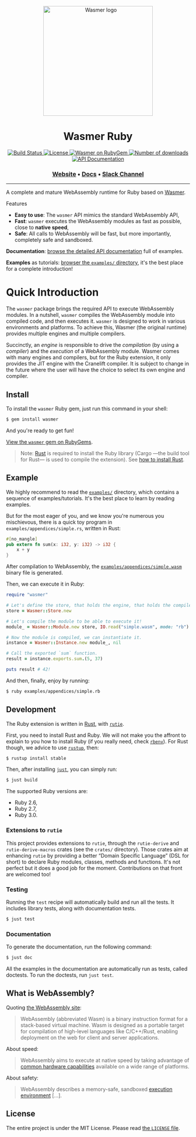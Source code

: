 <div align="center">
  <a href="https://wasmer.io" target="_blank" rel="noopener noreferrer">
    <img width="300" src="https://raw.githubusercontent.com/wasmerio/wasmer/master/assets/logo.png" alt="Wasmer logo">
  </a>
  
  <h1>Wasmer Ruby</h1>
  
  <p>
    <a href="https://github.com/wasmerio/wasmer-ruby/actions?query=workflow%3A%22Build+and+Test%22">
      <img src="https://github.com/wasmerio/wasmer-ruby/workflows/Build%20and%20Test/badge.svg" alt="Build Status">
    </a>
    <a href="https://github.com/wasmerio/wasmer-ruby/blob/master/LICENSE">
      <img src="https://img.shields.io/github/license/wasmerio/wasmer-ruby.svg" alt="License">
    </a>
    <a href="https://rubygems.org/gems/wasmer">
      <img src="https://img.shields.io/gem/v/wasmer.svg" alt="Wasmer on RubyGem">
    </a> 
    <a href="https://rubygems.org/gems/wasmer">
      <img src="https://img.shields.io/gem/dt/wasmer.svg" alt="Number of downloads">
    </a> 
    <a href="https://wasmerio.github.io/wasmer-ruby/wasmer_ruby/index.html">
      <img src="https://img.shields.io/badge/documentation-API-f06" alt="API Documentation">
    </a> 
  </p>

  <h3>
    <a href="https://wasmer.io/">Website</a>
    <span> • </span>
    <a href="https://docs.wasmer.io">Docs</a>
    <span> • </span>
    <a href="https://slack.wasmer.io/">Slack Channel</a>
  </h3>
</div>

<hr/>

A complete and mature WebAssembly runtime for Ruby based on
[Wasmer](https://github.com/wasmerio/wasmer).

Features

  * **Easy to use**: The `wasmer` API mimics the standard WebAssembly API,
  * **Fast**: `wasmer` executes the WebAssembly modules as fast as
    possible, close to **native speed**,
  * **Safe**: All calls to WebAssembly will be fast, but more
    importantly, completely safe and sandboxed.

**Documentation**: [browse the detailed API
documentation](https://wasmerio.github.io/wasmer-ruby/wasmer_ruby/index.html)
full of examples.

**Examples** as tutorials: [browser the `examples/`
directory](https://github.com/wasmerio/wasmer-ruby/tree/master/examples),
it's the best place for a complete introduction!

# Quick Introduction

The `wasmer` package brings the required API to execute WebAssembly
modules. In a nutshell, `wasmer` compiles the WebAssembly module into
compiled code, and then executes it. `wasmer` is designed to work in
various environments and platforms. To achieve this, Wasmer (the
original runtime) provides multiple engines and multiple
compilers.

Succinctly, an _engine_ is responsible to drive the _compilation_ (by
using a _compiler_) and the _execution_ of a WebAssembly
module. Wasmer comes with many engines and compilers, but for the Ruby
extension, it only provides the JIT engine with the Cranelift
compiler. It is subject to change in the future where the user will
have the choice to select its own engine and compiler.

## Install

To install the `wasmer` Ruby gem, just run this command in your shell:

```sh
$ gem install wasmer
```

And you're ready to get fun!

[View the `wasmer` gem on RubyGems][wasmer-gem].

> Note: [Rust][rust] is required to install the Ruby library (Cargo
—the build tool for Rust— is used to compile the extension). See [how
to install Rust][install-rust].

## Example

We highly recommend to read the
[`examples/`](https://github.com/wasmerio/wasmer-ruby/tree/master/examples)
directory, which contains a sequence of examples/tutorials. It's the
best place to learn by reading examples.

But for the most eager of you, and we know you're numerous you
mischievous, there is a quick toy program in
`examples/appendices/simple.rs`, written in Rust:

```rust
#[no_mangle]
pub extern fn sum(x: i32, y: i32) -> i32 {
    x + y
}
```

After compilation to WebAssembly, the
[`examples/appendices/simple.wasm`](https://github.com/wasmerio/wasmer-ruby/blob/master/examples/appendices/simple.wasm)
binary file is generated.

Then, we can execute it in Ruby:

```ruby
require "wasmer"

# Let's define the store, that holds the engine, that holds the compiler.
store = Wasmer::Store.new

# Let's compile the module to be able to execute it!
module_ = Wasmer::Module.new store, IO.read("simple.wasm", mode: "rb")

# Now the module is compiled, we can instantiate it.
instance = Wasmer::Instance.new module_, nil

# Call the exported `sum` function.
result = instance.exports.sum.(5, 37)

puts result # 42!
```

And then, finally, enjoy by running:

```sh
$ ruby examples/appendices/simple.rb
```

## Development

The Ruby extension is written in [Rust][rust], with [`rutie`][rutie].

First, you need to install Rust and Ruby. We will not make you the
affront to explain to you how to install Ruby (if you really need,
check [`rbenv`][rbenv]). For Rust though, we advice to use
[`rustup`][rustup], then:

```sh
$ rustup install stable
```

Then, after installing [`just`][just], you can simply run:

```sh
$ just build
```

The supported Ruby versions are:

* Ruby 2.6,
* Ruby 2.7,
* Ruby 3.0.

### Extensions to `rutie`

This project provides extensions to `rutie`, through the
`rutie-derive` and `rutie-derive-macros` crates (see the `crates/`
directory). Those crates aim at enhancing `rutie` by providing a
better “Domain Specific Language” (DSL for short) to declare Ruby
modules, classes, methods and functions. It's not perfect but it does
a good job for the moment. Contributions on that front are welcomed
too!

### Testing

Running the `test` recipe will automatically build and run all the
tests. It includes library tests, along with documentation tests.

```sh
$ just test
```

### Documentation

To generate the documentation, run the following command:

```sh
$ just doc
```

All the examples in the documentation are automatically run as tests,
called doctests. To run the doctests, run `just test`.

## What is WebAssembly?

Quoting [the WebAssembly site][wasm]:

> WebAssembly (abbreviated Wasm) is a binary instruction format for a
> stack-based virtual machine. Wasm is designed as a portable target
> for compilation of high-level languages like C/C++/Rust, enabling
> deployment on the web for client and server applications.

About speed:

> WebAssembly aims to execute at native speed by taking advantage of
> [common hardware
> capabilities](https://webassembly.org/docs/portability/#assumptions-for-efficient-execution)
> available on a wide range of platforms.

About safety:

> WebAssembly describes a memory-safe, sandboxed [execution
> environment](https://webassembly.org/docs/semantics/#linear-memory) […].

[wasm]: https://webassembly.org/

## License

The entire project is under the MIT License. Please read [the
`LICENSE` file][license].

[license]: https://github.com/wasmerio/wasmer/blob/master/LICENSE

[Wasmer]: https://github.com/wasmerio/wasmer
[rust]: https://www.rust-lang.org/
[install-rust]: https://www.rust-lang.org/tools/install
[wasmer-gem]: https://rubygems.org/gems/wasmer
[rutie]: https://github.com/danielpclark/rutie
[rbenv]: https://github.com/rbenv/rbenv
[rustup]: https://rustup.rs/
[just]: https://github.com/casey/just/
